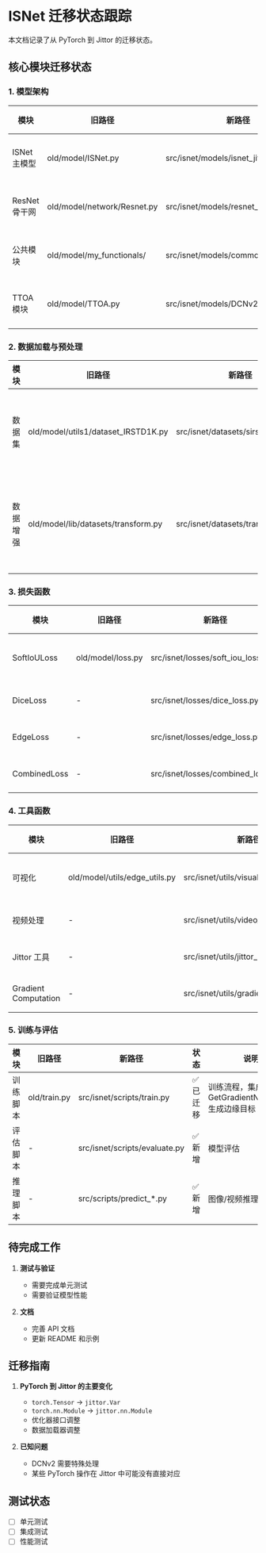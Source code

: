 # ISNet 迁移状态跟踪

本文档记录了从 PyTorch 到 Jittor 的迁移状态。

## 核心模块迁移状态

### 1. 模型架构

| 模块 | 旧路径 | 新路径 | 状态 | 说明 |
|------|--------|--------|------|------|
| ISNet 主模型 | old/model/ISNet.py | src/isnet/models/isnet_jittor.py | ✅ 已迁移 | 主要模型结构已迁移，使用完整的 TTOA 模块和 DCNv2 |
| ResNet 骨干网 | old/model/network/Resnet.py | src/isnet/models/resnet_jittor.py | ✅ 已迁移 | 骨干网络已迁移 |
| 公共模块 | old/model/my_functionals/ | src/isnet/models/common_modules.py | ✅ 已迁移 | 包含 BasicBlock, GatedSpatialConv2d 等 |
| TTOA 模块 | old/model/TTOA.py | src/isnet/models/DCNv2/ | ✅ 已迁移 | Jittor 版本的 DCNv2 和 TTOA 模块已实现 |

### 2. 数据加载与预处理

| 模块 | 旧路径 | 新路径 | 状态 | 说明 |
|------|--------|--------|------|------|
| 数据集 | old/model/utils1/dataset_IRSTD1K.py | src/isnet/datasets/sirst_dataset.py | ✅ 已迁移 | 数据集加载逻辑 |
| 数据增强 | old/model/lib/datasets/transform.py | src/isnet/datasets/transforms.py | ✅ 已迁移 | 数据增强和预处理 |

### 3. 损失函数

| 模块 | 旧路径 | 新路径 | 状态 | 说明 |
|------|--------|--------|------|------|
| SoftIoULoss | old/model/loss.py | src/isnet/losses/soft_iou_loss.py | ✅ 已迁移 | IoU 损失 |
| DiceLoss | - | src/isnet/losses/dice_loss.py | ✅ 新增 | Dice 损失 |
| EdgeLoss | - | src/isnet/losses/edge_loss.py | ✅ 新增 | 边缘损失 |
| CombinedLoss | - | src/isnet/losses/combined_loss.py | ✅ 新增 | 组合损失 |

### 4. 工具函数

| 模块 | 旧路径 | 新路径 | 状态 | 说明 |
|------|--------|--------|------|------|
| 可视化 | old/model/utils/edge_utils.py | src/isnet/utils/visualization.py | ✅ 已迁移 | 结果可视化 |
| 视频处理 | - | src/isnet/utils/video_processing.py | ✅ 新增 | 视频处理工具 |
| Jittor 工具 | - | src/isnet/utils/jittor_utils.py | ✅ 新增 | Jittor 特定工具 |
| Gradient Computation | - | src/isnet/utils/gradient_utils.py | ✅ 新增 | GetGradientNopadding 模块用于生成边缘目标 |

### 5. 训练与评估

| 模块 | 旧路径 | 新路径 | 状态 | 说明 |
|------|--------|--------|------|------|
| 训练脚本 | old/train.py | src/isnet/scripts/train.py | ✅ 已迁移 | 训练流程，集成了 GetGradientNopadding 生成边缘目标 |
| 评估脚本 | - | src/isnet/scripts/evaluate.py | ✅ 新增 | 模型评估 |
| 推理脚本 | - | src/scripts/predict_*.py | ✅ 新增 | 图像/视频推理 |

## 待完成工作

1. **测试与验证**
   - 需要完成单元测试
   - 需要验证模型性能

2. **文档**
   - 完善 API 文档
   - 更新 README 和示例

## 迁移指南

1. **PyTorch 到 Jittor 的主要变化**
   - `torch.Tensor` → `jittor.Var`
   - `torch.nn.Module` → `jittor.nn.Module`
   - 优化器接口调整
   - 数据加载器调整

2. **已知问题**
   - DCNv2 需要特殊处理
   - 某些 PyTorch 操作在 Jittor 中可能没有直接对应

## 测试状态

- [ ] 单元测试
- [ ] 集成测试
- [ ] 性能测试
